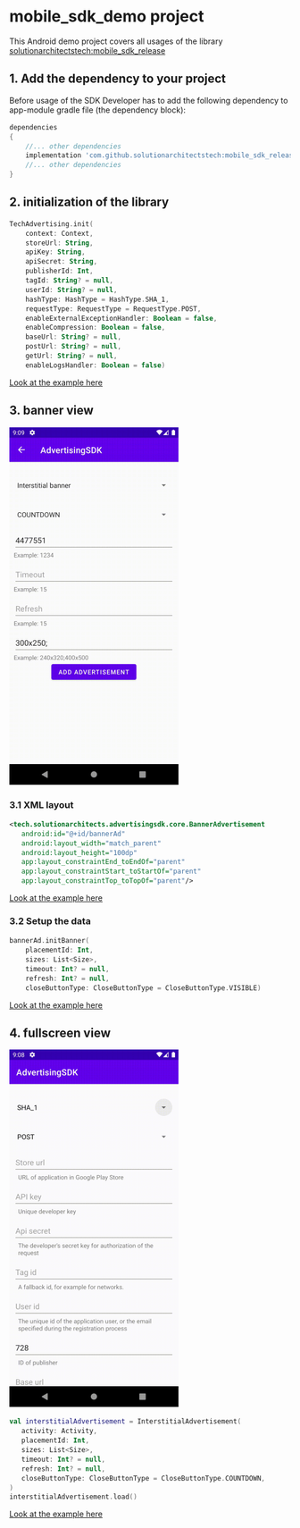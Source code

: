 # mobile_sdk_demo project
This Android demo project covers all usages of the library [solutionarchitectstech:mobile_sdk_release](https://github.com/solutionarchitectstech/mobile_sdk_release)

## 1. Add the dependency to your project
Before usage of the SDK Developer has to add the following dependency to app-module gradle file (the dependency block):
```groovy
dependencies
{
    //... other dependencies
    implementation 'com.github.solutionarchitectstech:mobile_sdk_release:<VERSION>'
    //... other dependencies
}
```

## 2. initialization of the library
```kotlin
TechAdvertising.init(
    context: Context,
    storeUrl: String,
    apiKey: String,
    apiSecret: String,
    publisherId: Int,
    tagId: String? = null,
    userId: String? = null,
    hashType: HashType = HashType.SHA_1,
    requestType: RequestType = RequestType.POST,
    enableExternalExceptionHandler: Boolean = false,
    enableCompression: Boolean = false,
    baseUrl: String? = null,
    postUrl: String? = null,
    getUrl: String? = null,
    enableLogsHandler: Boolean = false)
```
[Look at the example here](https://github.com/solutionarchitectstech/mobile_sdk_demo/blob/5d6ce5a898b789641c6f31bf1d82d129881e0da1/app/src/main/kotlin/tech/solutionarchitects/testapplication/InitAdActivity.kt#L30)

## 3. banner view
![banner-view](/readme_content/banner.gif)

### 3.1 XML layout
```xml
<tech.solutionarchitects.advertisingsdk.core.BannerAdvertisement
   android:id="@+id/bannerAd"
   android:layout_width="match_parent"
   android:layout_height="100dp"
   app:layout_constraintEnd_toEndOf="parent"
   app:layout_constraintStart_toStartOf="parent"
   app:layout_constraintTop_toTopOf="parent"/>
```
[Look at the example here](https://github.com/solutionarchitectstech/mobile_sdk_demo/blob/5d6ce5a898b789641c6f31bf1d82d129881e0da1/app/src/main/res/layout/activity_main.xml#L28)

### 3.2 Setup the data

```kotlin
bannerAd.initBanner(
    placementId: Int,
    sizes: List<Size>,
    timeout: Int? = null,
    refresh: Int? = null,
    closeButtonType: CloseButtonType = CloseButtonType.VISIBLE)
```
[Look at the example here](https://github.com/solutionarchitectstech/mobile_sdk_demo/blob/5d6ce5a898b789641c6f31bf1d82d129881e0da1/app/src/main/kotlin/tech/solutionarchitects/testapplication/MainActivity.kt#L67)

## 4. fullscreen view
![banner-view](/readme_content/fullscreen.gif)

```kotlin
val interstitialAdvertisement = InterstitialAdvertisement(
   activity: Activity,
   placementId: Int,
   sizes: List<Size>,
   timeout: Int? = null,
   refresh: Int? = null,
   closeButtonType: CloseButtonType = CloseButtonType.COUNTDOWN,
)
interstitialAdvertisement.load()
```
[Look at the example here](https://github.com/solutionarchitectstech/mobile_sdk_demo/blob/5d6ce5a898b789641c6f31bf1d82d129881e0da1/app/src/main/kotlin/tech/solutionarchitects/testapplication/MainActivity.kt#L55)







